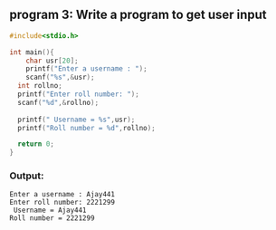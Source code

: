 ## program 3: Write a program to get user input
```c
#include<stdio.h>

int main(){
	char usr[20];
	printf("Enter a username : ");
	scanf("%s",&usr);
  int rollno;
  printf("Enter roll number: ");
  scanf("%d",&rollno);
  
  printf(" Username = %s",usr);
  printf("Roll number = %d",rollno);

  return 0;
}
```
### Output:
```
Enter a username : Ajay441
Enter roll number: 2221299
 Username = Ajay441
Roll number = 2221299
```





	
	
  
 
  
  










 


